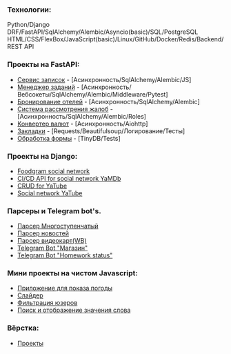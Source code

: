### Технологии:
Python/Django DRF/FastAPI/SqlAlchemy/Alembic/Asyncio(basic)/SQL/PostgreSQL
HTML/CSS/FlexBox/JavaScript(basic)/Linux/GitHub/Docker/Redis/Backend/REST API

### Проекты на FastAPI:

- [Сервис записок](https://github.com/methodologyCode/notes_fastapi) - [Асинхронность/SqlAlchemy/Alembic/JS]
- [Менеджер заданий](https://github.com/methodologyCode/task_fastapi) - [Асинхронность/Вебсокеты/SqlAlchemy/Alembic/Middleware/Pytest]
- [Бронирование отелей](https://github.com/methodologyCode/hotels_fastapi) - [Асинхронность/SqlAlchemy/Alembic]
- [Система рассмотрения жалоб](https://github.com/methodologyCode/system_fastapi) - [Асинхронность/SqlAlchemy/Alembic/Roles]
- [Конвертер валют](https://github.com/methodologyCode/exchange_fastapi) - [Асинхронность/Aiohttp]
- [Закладки](https://github.com/methodologyCode/bookmarks_fastapi) - [Requests/Beautifulsoup/Логирование/Тесты]
- [Обработка формы](https://github.com/methodologyCode/form_test_fastapi) - [TinyDB/Tests]

### Проекты на Django:

- [Foodgram social network](https://github.com/methodologyCode/foodgram-project-react)
- [CI/CD API for social network YaMDb](https://github.com/methodologyCode/yamdb_final)
- [CRUD for YaTube](https://github.com/methodologyCode/api_final_yatube)
- [Social network YaTube](https://github.com/methodologyCode/hw05_final)

### Парсеры и Telegram bot's.

- [Парсер Многоступенчатый](https://github.com/methodologyCode/parsing_regions)
- [Парсер новостей](https://github.com/methodologyCode/parser_news)
- [Парсер видеокарт(WB)](https://github.com/methodologyCode/parser_wb_videocard)
- [Telegram Bot "Магазин"](https://github.com/methodologyCode/tg_iogram)
- [Telegram Bot "Homework status"](https://github.com/methodologyCode/homework_bot)

### Мини проекты на чистом Javascript:

- [Приложение для показа погоды](https://github.com/methodologyCode/weather_js)
- [Слайдер](https://github.com/methodologyCode/slider_js)
- [Фильтрация юзеров](https://github.com/methodologyCode/filter_js)
- [Поиск и отображение значения слова](https://github.com/methodologyCode/search_word)

### Вёрстка:
- [Проекты](https://github.com/methodologyCode/layout)
